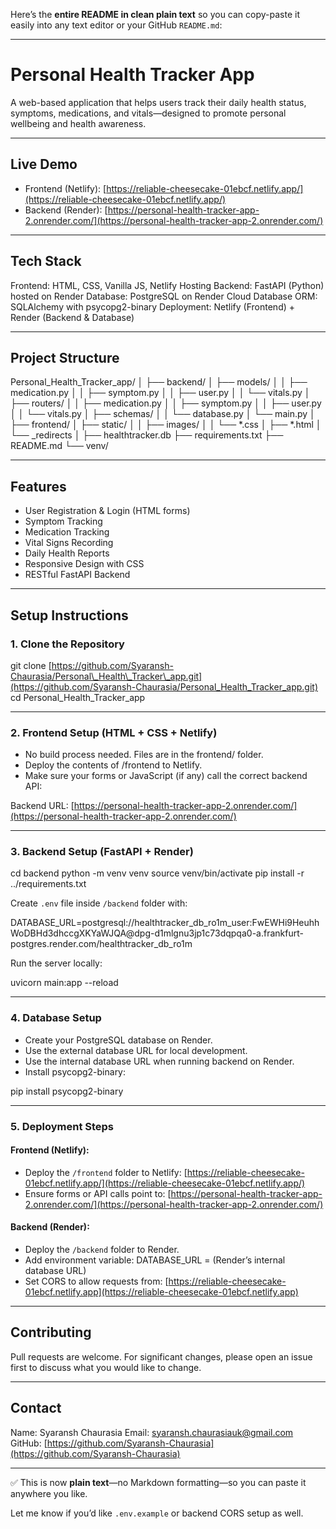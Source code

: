 Here’s the **entire README in clean plain text** so you can copy-paste it easily into any text editor or your GitHub `README.md`:

---

# Personal Health Tracker App

A web-based application that helps users track their daily health status, symptoms, medications, and vitals—designed to promote personal wellbeing and health awareness.

---

## Live Demo

* Frontend (Netlify): [https://reliable-cheesecake-01ebcf.netlify.app/](https://reliable-cheesecake-01ebcf.netlify.app/)
* Backend (Render): [https://personal-health-tracker-app-2.onrender.com/](https://personal-health-tracker-app-2.onrender.com/)

---

## Tech Stack

Frontend: HTML, CSS, Vanilla JS, Netlify Hosting
Backend: FastAPI (Python) hosted on Render
Database: PostgreSQL on Render Cloud Database
ORM: SQLAlchemy with psycopg2-binary
Deployment: Netlify (Frontend) + Render (Backend & Database)

---

## Project Structure

Personal\_Health\_Tracker\_app/
│
├── backend/
│   ├── models/
│   │   ├── medication.py
│   │   ├── symptom.py
│   │   ├── user.py
│   │   └── vitals.py
│   ├── routers/
│   │   ├── medication.py
│   │   ├── symptom.py
│   │   ├── user.py
│   │   └── vitals.py
│   ├── schemas/
│   │   └── database.py
│   └── main.py
│
├── frontend/
│   ├── static/
│   │   ├── images/
│   │   └── \*.css
│   ├── \*.html
│   └── \_redirects
│
├── healthtracker.db
├── requirements.txt
├── README.md
└── venv/

---

## Features

* User Registration & Login (HTML forms)
* Symptom Tracking
* Medication Tracking
* Vital Signs Recording
* Daily Health Reports
* Responsive Design with CSS
* RESTful FastAPI Backend

---

## Setup Instructions

### 1. Clone the Repository

git clone [https://github.com/Syaransh-Chaurasia/Personal\_Health\_Tracker\_app.git](https://github.com/Syaransh-Chaurasia/Personal_Health_Tracker_app.git)
cd Personal\_Health\_Tracker\_app

---

### 2. Frontend Setup (HTML + CSS + Netlify)

* No build process needed. Files are in the frontend/ folder.
* Deploy the contents of /frontend to Netlify.
* Make sure your forms or JavaScript (if any) call the correct backend API:

Backend URL: [https://personal-health-tracker-app-2.onrender.com/](https://personal-health-tracker-app-2.onrender.com/)

---

### 3. Backend Setup (FastAPI + Render)

cd backend
python -m venv venv
source venv/bin/activate
pip install -r ../requirements.txt

Create `.env` file inside `/backend` folder with:

DATABASE\_URL=postgresql://healthtracker\_db\_ro1m\_user\:FwEWHi9HeuhhWoDBHd3dhccgXKYaWJQA\@dpg-d1mlgnu3jp1c73dqpqa0-a.frankfurt-postgres.render.com/healthtracker\_db\_ro1m

Run the server locally:

uvicorn main\:app --reload

---

### 4. Database Setup

* Create your PostgreSQL database on Render.
* Use the external database URL for local development.
* Use the internal database URL when running backend on Render.
* Install psycopg2-binary:

pip install psycopg2-binary

---

### 5. Deployment Steps

#### Frontend (Netlify):

* Deploy the `/frontend` folder to Netlify:
  [https://reliable-cheesecake-01ebcf.netlify.app/](https://reliable-cheesecake-01ebcf.netlify.app/)
* Ensure forms or API calls point to:
  [https://personal-health-tracker-app-2.onrender.com/](https://personal-health-tracker-app-2.onrender.com/)

#### Backend (Render):

* Deploy the `/backend` folder to Render.
* Add environment variable:
  DATABASE\_URL = (Render’s internal database URL)
* Set CORS to allow requests from:
  [https://reliable-cheesecake-01ebcf.netlify.app](https://reliable-cheesecake-01ebcf.netlify.app)

---

## Contributing

Pull requests are welcome. For significant changes, please open an issue first to discuss what you would like to change.

---

## Contact

Name: Syaransh Chaurasia
Email: [syaransh.chaurasiauk@gmail.com](mailto:syaransh.chaurasiauk@gmail.com)
GitHub: [https://github.com/Syaransh-Chaurasia](https://github.com/Syaransh-Chaurasia)

---

✅ This is now **plain text**—no Markdown formatting—so you can paste it anywhere you like.

Let me know if you’d like `.env.example` or backend CORS setup as well.
